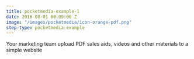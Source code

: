 ```yaml
---
title: pocketmedia-example-1
date: 2016-08-01 00:00:00 Z
image: "/images/pocketmedia/icon-orange-pdf.png"
step-type: pocketmedia-example
---
```


Your marketing team upload PDF sales aids, videos and other materials to a simple website